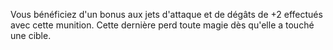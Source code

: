 Vous bénéficiez d'un bonus aux jets d'attaque et de dégâts de +2 effectués avec cette munition. Cette dernière perd toute magie dès qu'elle a touché une cible.

